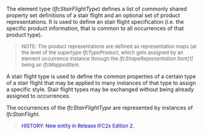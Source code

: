 ﻿The element type (_IfcStairFlightType_) defines a list of commonly shared property set definitions of a stair flight and an optional set of product representations. It is used to define an stair flight specification (i.e. the specific product information, that is common to all occurrences of that product type).

> <font size="-1">NOTE: The product representations are defined as
		  representation maps (at the level of the supertype <i>IfcTypeProduct</i>, which
		  gets assigned by an element occurrence instance through the
		  <i>IfcShapeRepresentation.Item[1]</i> being an
		  <i>IfcMappedItem</i>.</font>
>

A stair flight type is used to define the common properties of a certain type of a stair flight that may be applied to many instances of that type to assign a specific style. Stair flight types may be exchanged without being already assigned to occurrences.

The occurrences of the _IfcStairFlightType_ are represented by instances of _IfcStairFlight_.

> <font color="#0000FF" size="-1">HISTORY: New entity in Release IFC2x
		  Edition 2.</font>
>
